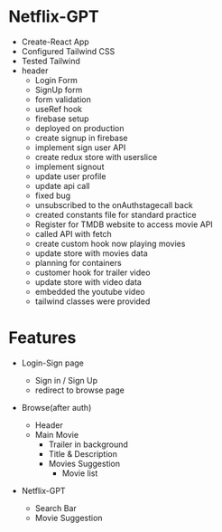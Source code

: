 # Netflix-GPT 

- Create-React App
- Configured Tailwind CSS
- Tested Tailwind
- header
  - Login Form
  - SignUp form
  - form validation
  - useRef hook
  - firebase setup
  - deployed on production
  - create signup in firebase
  - implement sign user API
  - create redux store with userslice
  - implement signout
  - update user profile
  - update api call
  - fixed bug
  - unsubscribed to the onAuthstagecall back
  - created constants file for standard practice
  - Register for TMDB website to access movie API
  - called API with fetch
  - create custom hook now playing movies
  - update store with movies data
  - planning for containers
  - customer hook for trailer video
  - update store with video data
  - embedded the youtube video
  - tailwind classes were provided

# Features

- Login-Sign page
  - Sign in / Sign Up
  - redirect to browse page

- Browse(after auth)
  - Header
  - Main Movie
    - Trailer in background
    - Title & Description
    - Movies Suggestion
      - Movie list

- Netflix-GPT
  - Search Bar
  - Movie Suggestion
